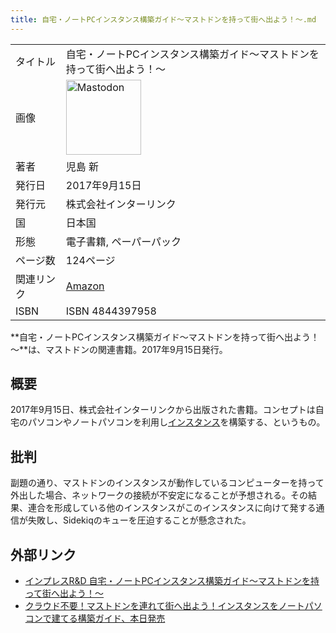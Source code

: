 ```yaml
---
title: 自宅・ノートPCインスタンス構築ガイド～マストドンを持って街へ出よう！～.md
---
```

<div>

|            |                                                                                                                                                                                                                                                                                                        |
|------------|--------------------------------------------------------------------------------------------------------------------------------------------------------------------------------------------------------------------------------------------------------------------------------------------------------|
| タイトル   | 自宅・ノートPCインスタンス構築ガイド～マストドンを持って街へ出よう！～                                                                                                                                                                                                                                 |
| 画像       | [<img src="/images/thumb/0/00/Mastodon_logo.png/120px-Mastodon_logo.png" srcset="/images/thumb/0/00/Mastodon_logo.png/180px-Mastodon_logo.png 1.5x, /images/0/00/Mastodon_logo.png 2x" width="120" height="120" alt="Mastodon" />](/%E3%83%95%E3%82%A1%E3%82%A4%E3%83%AB:Mastodon_logo.png "Mastodon") |
| 著者       | 児島 新                                                                                                                                                                                                                                                                                                |
| 発行日     | 2017年9月15日                                                                                                                                                                                                                                                                                          |
| 発行元     | 株式会社インターリンク                                                                                                                                                                                                                                                                                 |
| 国         | 日本国                                                                                                                                                                                                                                                                                                 |
| 形態       | 電子書籍, ペーパーパック                                                                                                                                                                                                                                                                               |
| ページ数   | 124ページ                                                                                                                                                                                                                                                                                              |
| 関連リンク | <a href="https://www.amazon.co.jp/dp/B075FLP65G" rel="nofollow">Amazon</a>                                                                                                                                                                                                                             |
| ISBN       | ISBN 4844397958                                                                                                                                                                                                                                                                                        |

**自宅・ノートPCインスタンス構築ガイド～マストドンを持って街へ出よう！～**は、マストドンの関連書籍。2017年9月15日発行。

## 概要

2017年9月15日、株式会社インターリンクから出版された書籍。コンセプトは自宅のパソコンやノートパソコンを利用し[インスタンス](/%E3%82%A4%E3%83%B3%E3%82%B9%E3%82%BF%E3%83%B3%E3%82%B9 "インスタンス")を構築する、というもの。

## 批判

副題の通り、マストドンのインスタンスが動作しているコンピューターを持って外出した場合、ネットワークの接続が不安定になることが予想される。その結果、連合を形成している他のインスタンスがこのインスタンスに向けて発する通信が失敗し、Sidekiqのキューを圧迫することが懸念された。

## 外部リンク

-   <a href="https://nextpublishing.jp/book/9113.html" rel="nofollow">インプレスR&amp;D 自宅・ノートPCインスタンス構築ガイド～マストドンを持って街へ出よう！～</a>
-   <a href="https://www.excite.co.jp/News/release/20170915/Prtimes_2017-09-15-6942-336.html" rel="nofollow">クラウド不要！マストドンを連れて街へ出よう！インスタンスをノートパソコンで建てる構築ガイド、本日発売</a>

</div>

